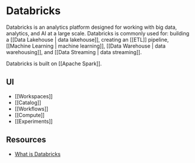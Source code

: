 # Databricks
Databricks is an analytics platform designed for working with big data, analytics, and AI at a large scale. Databricks is commonly used for: building a [[Data Lakehouse | data lakehouse]], creating an [[ETL]] pipeline, [[Machine Learning | machine learning]], [[Data Warehouse | data warehousing]], and [[Data Streaming | data streaming]].

Databricks is built on [[Apache Spark]].
## UI
* [[Workspaces]]
* [[Catalog]]
* [[Workflows]]
* [[Compute]]
* [[Experiments]]
## Resources
* [What is Databricks](https://docs.databricks.com/en/introduction/index.html)